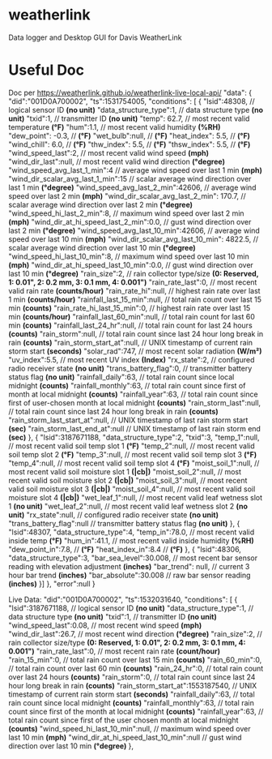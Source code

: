 # weatherlink
Data logger and Desktop GUI for Davis WeatherLink



# Useful Doc
Doc per https://weatherlink.github.io/weatherlink-live-local-api/
"data":
{
    "did":"001D0A700002",
    "ts":1531754005,
    "conditions": [
    {
            "lsid":48308,                                  // logical sensor ID **(no unit)**
            "data_structure_type":1,                       // data structure type **(no unit)**
            "txid":1,                                      // transmitter ID **(no unit)**
            "temp": 62.7,                                  // most recent valid temperature **(°F)**
            "hum":1.1,                                     // most recent valid humidity **(%RH)**
            "dew_point": -0.3,                             // **(°F)**
            "wet_bulb":null,                               // **(°F)**
            "heat_index": 5.5,                             // **(°F)**
            "wind_chill": 6.0,                             // **(°F)**
            "thw_index": 5.5,                              // **(°F)**
            "thsw_index": 5.5,                             // **(°F)**
            "wind_speed_last":2,                           // most recent valid wind speed **(mph)**
            "wind_dir_last":null,                          // most recent valid wind direction **(°degree)**
            "wind_speed_avg_last_1_min":4                  // average wind speed over last 1 min **(mph)**
            "wind_dir_scalar_avg_last_1_min":15            // scalar average wind direction over last 1 min **(°degree)**
            "wind_speed_avg_last_2_min":42606,             // average wind speed over last 2 min **(mph)**
            "wind_dir_scalar_avg_last_2_min": 170.7,       // scalar average wind direction over last 2 min **(°degree)**
            "wind_speed_hi_last_2_min":8,                  // maximum wind speed over last 2 min **(mph)**
            "wind_dir_at_hi_speed_last_2_min":0.0,         // gust wind direction over last 2 min **(°degree)**
            "wind_speed_avg_last_10_min":42606,            // average wind speed over last 10 min **(mph)**
            "wind_dir_scalar_avg_last_10_min": 4822.5,     // scalar average wind direction over last 10 min **(°degree)**
            "wind_speed_hi_last_10_min":8,                 // maximum wind speed over last 10 min **(mph)**
            "wind_dir_at_hi_speed_last_10_min":0.0,        // gust wind direction over last 10 min **(°degree)**
            "rain_size":2,                                 // rain collector type/size **(0: Reserved, 1: 0.01", 2: 0.2 mm, 3:  0.1 mm, 4: 0.001")**
            "rain_rate_last":0,                            // most recent valid rain rate **(counts/hour)**
            "rain_rate_hi":null,                           // highest rain rate over last 1 min **(counts/hour)**
            "rainfall_last_15_min":null,                   // total rain count over last 15 min **(counts)**
            "rain_rate_hi_last_15_min":0,                  // highest rain rate over last 15 min **(counts/hour)**
            "rainfall_last_60_min":null,                   // total rain count for last 60 min **(counts)**
            "rainfall_last_24_hr":null,                    // total rain count for last 24 hours **(counts)**
            "rain_storm":null,                             // total rain count since last 24 hour long break in rain **(counts)**
            "rain_storm_start_at":null,                    // UNIX timestamp of current rain storm start **(seconds)**
            "solar_rad":747,                               // most recent solar radiation **(W/m²)**
            "uv_index":5.5,                                // most recent UV index **(Index)**
            "rx_state":2,                                  // configured radio receiver state **(no unit)**
            "trans_battery_flag":0,                        // transmitter battery status flag **(no unit)**
            "rainfall_daily":63,                           // total rain count since local midnight **(counts)**
            "rainfall_monthly":63,                         // total rain count since first of month at local midnight **(counts)**
            "rainfall_year":63,                            // total rain count since first of user-chosen month at local midnight **(counts)**
            "rain_storm_last":null,                        // total rain count since last 24 hour long break in rain **(counts)**
            "rain_storm_last_start_at":null,               // UNIX timestamp of last rain storm start **(sec)**
            "rain_storm_last_end_at":null                  // UNIX timestamp of last rain storm end **(sec)**
    },
    {
            "lsid":3187671188,
            "data_structure_type":2,
            "txid":3,
            "temp_1":null,                                 // most recent valid soil temp slot 1 **(°F)**
            "temp_2":null,                                 // most recent valid soil temp slot 2 **(°F)**
            "temp_3":null,                                 // most recent valid soil temp slot 3 **(°F)**
            "temp_4":null,                                 // most recent valid soil temp slot 4 **(°F)**
            "moist_soil_1":null,                           // most recent valid soil moisture slot 1 **(|cb|)**
            "moist_soil_2":null,                           // most recent valid soil moisture slot 2 **(|cb|)**
            "moist_soil_3":null,                           // most recent valid soil moisture slot 3 **(|cb|)**
            "moist_soil_4":null,                           // most recent valid soil moisture slot 4 **(|cb|)**
            "wet_leaf_1":null,                             // most recent valid leaf wetness slot 1 **(no unit)**
            "wet_leaf_2":null,                             // most recent valid leaf wetness slot 2 **(no unit)**
            "rx_state":null,                               // configured radio receiver state **(no unit)**
            "trans_battery_flag":null                      // transmitter battery status flag **(no unit)**
    },
    {
            "lsid":48307,
            "data_structure_type":4,
            "temp_in":78.0,                                // most recent valid inside temp **(°F)**
            "hum_in":41.1,                                 // most recent valid inside humidity **(%RH)**
            "dew_point_in":7.8,                            // **(°F)**
            "heat_index_in":8.4                            // **(°F)**
    },
    {
            "lsid":48306,
            "data_structure_type":3,
            "bar_sea_level":30.008,                       // most recent bar sensor reading with elevation adjustment **(inches)**
            "bar_trend": null,                            // current 3 hour bar trend **(inches)**
            "bar_absolute":30.008                         // raw bar sensor reading **(inches)**
    }]
},
"error":null }

Live Data:
 "did":"001D0A700002",
    "ts":1532031640,
    "conditions": [
    {
            "lsid":3187671188,                           // logical sensor ID **(no unit)**
            "data_structure_type":1,                     // data structure type **(no unit)**
            "txid":1,                                    // transmitter ID **(no unit)**
            "wind_speed_last":0.08,                      // most recent wind speed **(mph)**
            "wind_dir_last":26.7,                        // most recent wind direction **(°degree)**
            "rain_size":2,                               // rain collector size/type **(0: Reserved, 1: 0.01", 2: 0.2 mm, 3: 0.1 mm, 4: 0.001")**
            "rain_rate_last":0,                          // most recent rain rate **(count/hour)**
            "rain_15_min":0,                             // total rain count over last 15 min **(counts)**
            "rain_60_min":0,                             // total rain count over last 60 min **(counts)**
            "rain_24_hr":0,                              // total rain count over last 24 hours **(counts)**
            "rain_storm":0,                              // total rain count since last 24 hour long break in rain **(counts)**
            "rain_storm_start_at":1553187540,            // UNIX timestamp of current rain storm start **(seconds)**
            "rainfall_daily":63,                         // total rain count since local midnight **(counts)**
            "rainfall_monthly":63,                       // total rain count since first of the month at local midnight **(counts)**
            "rainfall_year":63,                          // total rain count since first of the user chosen month at local midnight **(counts)** 
            "wind_speed_hi_last_10_min":null,            // maximum wind speed over last 10 min **(mph)**
            "wind_dir_at_hi_speed_last_10_min":null      // gust wind direction over last 10 min **(°degree)**
    },
